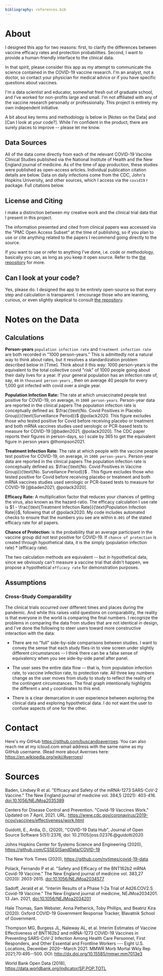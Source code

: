 ```yaml
---
bibliography: references.bib
---
```


# About

I designed this app for two reasons: first, to clarify the differences between vaccine efficacy rates and protection probabilities. Second, I want to provide a human-friendly interface to the clinical data.

In that spirit, please consider this app as my attempt to communicate the science contained in the COVID-19 vaccine research. I'm an analyst, not a doctor, so contact your physician for medical advice or if you have specific questions about vaccines.

I'm a data scientist and educator, somewhat fresh out of graduate school, and I've worked for non-profits large and small. I'm not affiliated with any of the vaccine research personally or professionally. This project is entirely my own independent initiative.

A bit about key terms and methodology is below in [Notes on the Data] and [Can I look at your code?]. While I'm confident in the product, there are surely places to improve -- please let me know.

## Data Sources

All of the data come directly from each of the relevant COVID-19 Vaccine Clinical Studies published via the National Institute of Health and the New England journal of medicine. As of the time of app production, these studies were published as open-access articles. Individual publication citation details are below. Data on daily infections come from the CDC, John's Hopkins University, and other sources, which I access via the `covid19` r package. Full citations below.

## License and Citing

I make a distinction between my creative work and the clinical trial data that I present in this project.

The information presented and cited from clinical papers was accessed via the "PMC Open Access Subset" at the time of publishing, so if you plan to use or cite anything related to the papers I recommend going directly to the source.

If you want to use or refer to anything I've done, i.e. code or methodology, basically you can, as long as you keep it open source. Refer to the [the repository](https://github.com/buscandoaverroes/vaccine-efficacies) for more.

## Can I look at your code?

Yes, please do. I designed the app to be entirely open-source so that every step and calculation is transparent. I encourage those who are learning, curious, or even slightly skeptical to consult [the repository](https://github.com/buscandoaverroes/vaccine-efficacies).

# Notes on the Data

## Calculations

**Person-years** `population infection rate` and `treatment infection rate` are both recorded in "1000 person-years." This is admittedly not a natural way to think about rates, but it resolves a standardization problem described below in [Time]. Think about it this way: 1000 person-years is the equivalent to the total collective covid "risk" of 1000 people going about their daily lives for a year. If your general population has an infection rate of, say, `40` in `thousand person-years` , then on average 40 people for every 1,000 got infected with covid over a single year.

**Population Infection Rate:** The rate at which unvaccinated people test positive for COVID-19, on average, in `1000 person-years`. Person-year data are reported in the clinical papers The population infection rate is conceptually defined as: $\frac{\text{No. Covid Positives in Placebo Group}}{\text{Surveillance Period}}$ @polack2020. This figure excludes those who tested positive for Covid before receiving placebo or treatment and both mRNA vaccines studies used serologic or PCR-based tests to measure for COVID-19 [@baden2021; @polack2020]. The CDC paper reports their figures in person-days, so I scale by 365 to get the equivalent figure in person years @thompson2021.

**Treatment Infection Rate:** The rate at which people with the vaccine people test positive for COVID-19, on average, in `1000 person-years`. Person-year data are reported in the clinical papers The population infection rate is conceptually defined as: $\frac{\text{No. Covid Positives in Vaccine Group}}{\text{No. Surveillance Period}}$ . This figure excludes those who tested positive for Covid before receiving placebo or treatment and both mRNA vaccines studies used serologic or PCR-based tests to measure for COVID-19 [@baden2021; @polack2020].

**Efficacy Rate:** A multiplication factor that reduces your chances of getting the virus, also known as the hazard-ratio. The efficacy calculation I use rate is $1 - \frac{\text{Treatment Infection Rate}}{\text{Population Infection Rate}}$, following that of @polack2020. My code includes automated checks to ensure that the numbers you see are within `0.001` of the stated efficacy rate for all papers.

**Chance of Protection:** is the probability that an average participant in the vaccine group did not test positive for COVID-19. If `chance of protection` is created through hypothetical data, it is the simply $(\text{population infection rate})*(\text{efficacy rate})$.

The two calculation methods are equivalent -- but in hypothetical data, since we obviously can't measure a vaccine trial that didn't happen, we propose a hypothetical `efficacy rate` for demonstration purposes.

## Assumptions

### Cross-Study Comparability

The clinical trials occurred over different times and places during the pandemic. And while this raises valid questions on comparability, the reality is that everyone in the world is comparing the final numbers. I recognize the problems in comparing the data from studies that are not identical in design, and I've done the following to steer users toward more constructive interaction with the data:

-   There are no "full" side-by-side comparisons between studies. I want to convey the sense that each study flies-in to view screen under slightly different circumstances -- I think there can be a false sense of equivalency when you see side-by-side panel after panel.

-   The user sees the entire data flow -- that is, from population infection rate, to vaccine infection rate, to protection rate. All three key numbers change as the user moves from study to study to reflect the reality of the contingent circumstances. The final graph intentionally highlights the different `x` and `y` coordinates to this end.

-   There is a clear demarcation in user experience between exploring the clinical data and exploring hypothetical data. I do not want the user to confuse aspects of one for the other.

# Contact

Here's my GitHub <https://github.com/buscandoaverroes>. You can also reach me at my icloud.com email address with the same name as my GitHub username. (Read more about Averroes here: <https://en.wikipedia.org/wiki/Averroes>)

# Sources

Baden, Lindsey R et al. "Efficacy and Safety of the mRNA-1273 SARS-CoV-2 Vaccine." The New England journal of medicine vol. 384,5 (2021): 403-416. <doi:10.1056/NEJMoa2035389>

Centers for Disease Control and Prevention. "Covid-19 Vaccines Work." Updated on 7 April, 2021. URL: <https://www.cdc.gov/coronavirus/2019-ncov/vaccines/effectiveness/work.html>

Guidotti, E., Ardia, D., (2020), "COVID-19 Data Hub", Journal of Open Source Software 5(51):2376, doi: 10.21105/joss.02376.\@guidotti2020

Johns Hopkins Center for Systems Science and Engineering (2020), <https://github.com/CSSEGISandData/COVID-19>

The New York Times (2020), <https://github.com/nytimes/covid-19-data>

Polack, Fernando P et al. "Safety and Efficacy of the BNT162b2 mRNA Covid-19 Vaccine." The New England journal of medicine vol. 383,27 (2020): 2603-2615. <doi:10.1056/NEJMoa2034577>

Sadoff, Jerald et al. "Interim Results of a Phase 1-2a Trial of Ad26.COV2.S Covid-19 Vaccine." The New England journal of medicine, NEJMoa2034201. 13 Jan. 2021, <doi:10.1056/NEJMoa2034201>

Hale Thomas, Sam Webster, Anna Petherick, Toby Phillips, and Beatriz Kira (2020). Oxford COVID-19 Government Response Tracker, Blavatnik School of Government.

Thompson MG, Burgess JL, Naleway AL, et al. Interim Estimates of Vaccine Effectiveness of BNT162b2 and mRNA-1273 COVID-19 Vaccines in Preventing SARS-CoV-2 Infection Among Health Care Personnel, First Responders, and Other Essential and Frontline Workers --- Eight U.S. Locations, December 2020--March 2021. MMWR Morb Mortal Wkly Rep 2021;70:495--500. DOI: <http://dx.doi.org/10.15585/mmwr.mm7013e3>

World Bank Open Data (2018), <https://data.worldbank.org/indicator/SP.POP.TOTL>
